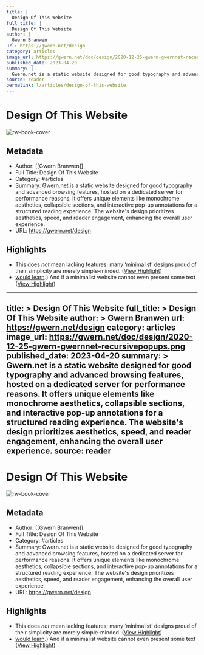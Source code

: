 ```yaml
---
title: |
  Design Of This Website
full_title: |
  Design Of This Website
author: |
  Gwern Branwen
url: https://gwern.net/design
category: articles
image_url: https://gwern.net/doc/design/2020-12-25-gwern-gwernnet-recursivepopups.png
published_date: 2023-04-20
summary: |
  Gwern.net is a static website designed for good typography and advanced browsing features, hosted on a dedicated server for performance reasons. It offers unique elements like monochrome aesthetics, collapsible sections, and interactive pop-up annotations for a structured reading experience. The website's design prioritizes aesthetics, speed, and reader engagement, enhancing the overall user experience.
source: reader
permalink: l/articles/design-of-this-website
---
```

# Design Of This Website

![rw-book-cover](https://gwern.net/doc/design/2020-12-25-gwern-gwernnet-recursivepopups.png)

## Metadata
- Author: [[Gwern Branwen]]
- Full Title: Design Of This Website
- Category: #articles
- Summary: Gwern.net is a static website designed for good typography and advanced browsing features, hosted on a dedicated server for performance reasons. It offers unique elements like monochrome aesthetics, collapsible sections, and interactive pop-up annotations for a structured reading experience. The website's design prioritizes aesthetics, speed, and reader engagement, enhancing the overall user experience.
- URL: https://gwern.net/design

## Highlights
- This does *not* mean lacking features; many ‘minimalist’ designs proud of their simplicity are merely simple-minded. ([View Highlight](https://read.readwise.io/read/01jfzyg507jk92zvn7f8mjbpzz))
- [would learn⁠](https://en.wikipedia.org/wiki/How_Buildings_Learn).) And if a minimalist website cannot even present some text ([View Highlight](https://read.readwise.io/read/01jg00e0xywv2vxb09hnp759kh))


---
title: >
  Design Of This Website
full_title: >
  Design Of This Website
author: >
  Gwern Branwen
url: https://gwern.net/design
category: articles
image_url: https://gwern.net/doc/design/2020-12-25-gwern-gwernnet-recursivepopups.png
published_date: 2023-04-20
summary: >
  Gwern.net is a static website designed for good typography and advanced browsing features, hosted on a dedicated server for performance reasons. It offers unique elements like monochrome aesthetics, collapsible sections, and interactive pop-up annotations for a structured reading experience. The website's design prioritizes aesthetics, speed, and reader engagement, enhancing the overall user experience.
source: reader
---
# Design Of This Website

![rw-book-cover](https://gwern.net/doc/design/2020-12-25-gwern-gwernnet-recursivepopups.png)

## Metadata
- Author: [[Gwern Branwen]]
- Full Title: Design Of This Website
- Category: #articles
- Summary: Gwern.net is a static website designed for good typography and advanced browsing features, hosted on a dedicated server for performance reasons. It offers unique elements like monochrome aesthetics, collapsible sections, and interactive pop-up annotations for a structured reading experience. The website's design prioritizes aesthetics, speed, and reader engagement, enhancing the overall user experience.
- URL: https://gwern.net/design

## Highlights
- This does *not* mean lacking features; many ‘minimalist’ designs proud of their simplicity are merely simple-minded. ([View Highlight](https://read.readwise.io/read/01jfzyg507jk92zvn7f8mjbpzz))
- [would learn⁠](https://en.wikipedia.org/wiki/How_Buildings_Learn).) And if a minimalist website cannot even present some text ([View Highlight](https://read.readwise.io/read/01jg00e0xywv2vxb09hnp759kh))


